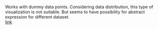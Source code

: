 Works with dummy data points. Considering data distribution, this type of visualization is not suitable. But seems to have possibility for abstract expression for different dataset.<br> [link](https://jooohyunpark.github.io/exoplanet-experiment/)
